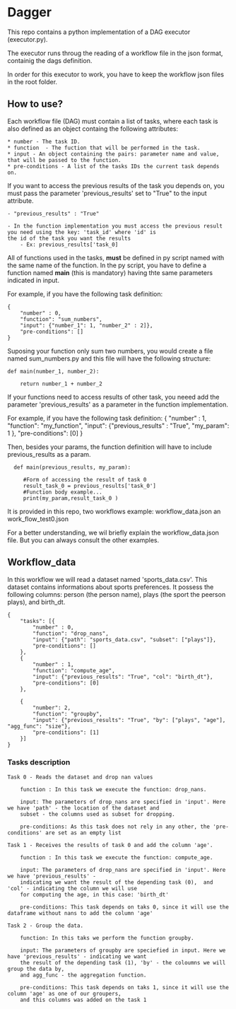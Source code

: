 # Dagger

This repo contains a python implementation of a DAG executor (executor.py).

The executor runs throug the reading of a workflow file in the json format, containig the dags definition.

In order for this executor to work, you have to keep the workflow json files in the root folder.

## How to use?

Each workflow file (DAG) must contain a list of tasks, where each task is also defined as an object containg the following attributes: 

    * number - The task ID.
    * function  - The fuction that will be performed in the task.
    * input - An object containing the pairs: parameter name and value, that will be passed to the function.
    * pre-conditions - A list of the tasks IDs the current task depends on.

If you want to access the previous results of the task you depends on, you must pass the parameter 'previous_results' set to "True" 
to the input attribute.

    - "previous_results" : "True"

    - In the function implementation you must access the previous result you need using the key: 'task_id' where 'id' is 
    the id of the task you want the results 
        - Ex: previous_results['task_0]

All of functions used in the tasks, **must** be defined in py script named with the same name of the function. 
In the py script, you have to define a function named **main** (this is mandatory) having thte same parameters indicated in input.

For example, if you have the following task definition:

    {
        "number" : 0,
        "function": "sum_numbers",
        "input": {"number_1": 1, "number_2" : 2]},
        "pre-conditions": []
    }

Suposing your function only sum two numbers, you would create a file named sum_numbers.py and this file will have the following structure:

    def main(number_1, number_2):

        return number_1 + number_2
        
If your functions need to access results of other task, you neeed add the parameter 'previous_results' as a parameter in the function
implementation.
   
   For example, if you have the following task definition:
       {
           "number" : 1,
           "function": "my_function",
           "input": {"previous_results" : "True", "my_param": 1 },
           "pre-conditions": [0]
       }
       
   Then, besides your params, the function definition will have to include previous_results as a param.
   
      def main(previous_results, my_param):
      
         #Form of accessing the result of task 0
         result_task_0 = previous_results['task_0'] 
         #Function body example...
         print(my_param,result_task_0 )
  
   

It is provided in this repo, two workflows example: workflow_data.json an work_flow_test0.json

For a better understanding, we wil briefly explain the workflow_data.json file. But you can always consult the other examples. 

## Workflow_data

In this workflow we will read a dataset named 'sports_data.csv'. This dataset contains informations about sports preferences. 
It possess the following columns: person (the person name), plays (the sport the peerson plays), and birth_dt.


    {
        "tasks": [{
            "number" : 0,
            "function": "drop_nans",
            "input": {"path": "sports_data.csv", "subset": ["plays"]},
            "pre-conditions": []
        },
        {
            "number" : 1,
            "function": "compute_age",
            "input": {"previous_results": "True", "col": "birth_dt"},
            "pre-conditions": [0]
        },

        {
            "number": 2,
            "function": "groupby",
            "input": {"previous_results": "True", "by": ["plays", "age"], "agg_func": "size"},
            "pre-conditions": [1]
        }]
    }


### Tasks description
    Task 0 - Reads the dataset and drop nan values

        function : In this task we execute the function: drop_nans.

        input: The parameters of drop_nans are specified in 'input'. Here we have 'path' - the location of the dataset and
        subset - the columns used as subset for dropping.

        pre-conditions: As this task does not rely in any other, the 'pre-conditions' are set as an empty list

    Task 1 - Receives the results of task 0 and add the column 'age'.

        function : In this task we execute the function: compute_age.

        input: The parameters of drop_nans are specified in 'input'. Here we have 'previous_results' - 
        indicating we want the result of the depending task (0),  and 'col' - indicating the column we will use 
        for computing the age, in this case: 'birth_dt'

        pre-conditions: This task depends on taks 0, since it will use the dataframe without nans to add the column 'age'

    Task 2 - Group the data.

        function: In this taks we perform the function groupby.

        input: The parameters of groupby are speciefied in input. Here we have 'previous_results' - indicating we want 
        the result of the depending task (1), 'by' - the coloumns we will group the data by,
        and agg_func - the aggregation function.

        pre-conditions: This task depends on taks 1, since it will use the column 'age' as one of our groupers, 
        and this columns was added on the task 1
